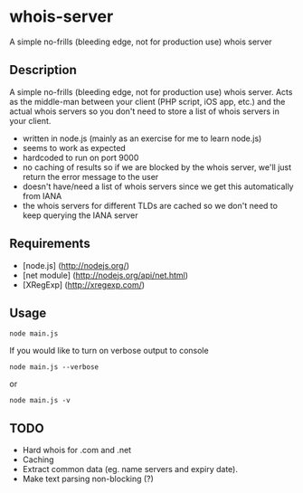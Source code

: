 whois-server
============

A simple no-frills (bleeding edge, not for production use) whois server

Description
-----------

A simple no-frills (bleeding edge, not for production use) whois server. Acts as the middle-man between your client (PHP script, iOS app, etc.) and the actual whois servers so you don't need to store a list of whois servers in your client.

* written in node.js (mainly as an exercise for me to learn node.js)
* seems to work as expected
* hardcoded to run on port 9000
* no caching of results so if we are blocked by the whois server, we'll just return the error message to the user
* doesn't have/need a list of whois servers since we get this automatically from IANA
* the whois servers for different TLDs are cached so we don't need to keep querying the IANA server

Requirements
------------
* [node.js] (http://nodejs.org/)
* [net module] (http://nodejs.org/api/net.html)
* [XRegExp] (http://xregexp.com/)

Usage
-----
    node main.js

If you would like to turn on verbose output to console

    node main.js --verbose
or

    node main.js -v

TODO
----
* Hard whois for .com and .net
* Caching
* Extract common data (eg. name servers and expiry date).
* Make text parsing non-blocking (?)
